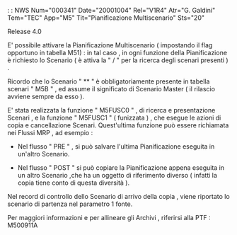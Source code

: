 :  : NWS Num="000341" Date="20001004" Rel="V1R4" Atr="G. Galdini" Tem="TEC" App="M5" Tit="Pianificazione Multiscenario" Sts="20"

Release 4.0

E' possibile attivare la Pianificazione Multiscenario ( impostando il flag opportuno in tabella M51)  :  in tal caso , in ogni funzione della Pianificazione è richiesto lo Scenario ( è attiva la "
/ " per la ricerca degli scenari presenti ) .

Ricordo che lo Scenario  " \*\* "  è obbligatoriamente  presente  in tabella scenari " M5B " , ed assume il significato di Scenario Master ( il rilascio avviene sempre da esso ).

E' stata realizzata la funzione  " M5FUSC0 " , di ricerca e presentazione Scenari , e la funzione "
M5FUSC1 " ( funizzata )  , che esegue le azioni di copia e cancellazione Scenari. Quest'ultima funzione può essere richiamata nei Flussi MRP , ad esempio  : 

   -  Nel flusso " PRE " , si può salvare l'ultima Pianificazione eseguita in un'altro Scenario.

   -  Nel flusso " POST " si può copiare la Pianificazione appena eseguita       in un altro Scenario ,che ha un oggetto di riferimento diverso ( infatti la copia                    tiene conto di questa diversità ).

Nel record di controllo dello Scenario di arrivo della copia , viene riportato lo scenario di partenza nel parametro 1 fonte.

Per maggiori informazioni e per allineare gli Archivi , riferirsi alla PTF  :  M500911A 

